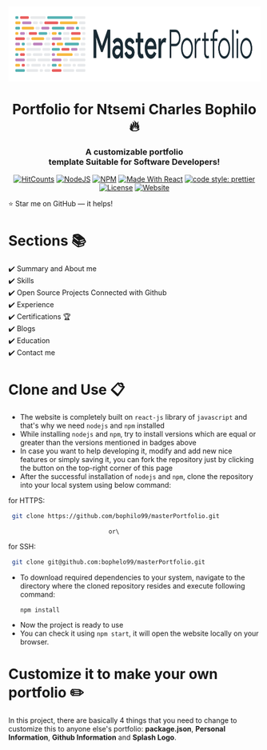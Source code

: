 <p align="center"> 
    <img src="images/masterportfolio-banner-light.png" align="center" height="150"></img>
</p>

<h1 align="center"> Portfolio for Ntsemi Charles Bophilo🔥 </h1> 
<h3 align="center"> A customizable portfolio <br /> template Suitable for Software Developers! </h3>

<p align="center">
  <a href="http://hits.dwyl.com/bophelo99/masterPortfolio"><img alt="HitCounts" src="http://hits.dwyl.com/bophelo99/masterPortfolio.svg" /></a>
  <a href="https://nodejs.org/en/blog/release/v20.11.1"><img alt="NodeJS" src="https://img.shields.io/badge/node-20.11.1-important?style=flat-square" /></a>
  <a href="https://www.npmjs.com/package/npm/v/10.2.4"><img alt="NPM" src="https://img.shields.io/badge/npm-10.2.4-blueviolet?style=flat-square" /></a>
  <a href="https://reactjs.org/"><img alt="Made With React" src="https://img.shields.io/badge/made%20with-react-61DAFB?style=flat-square" /></a>
  <a href="https://github.com/prettier/prettier"><img alt="code style: prettier" src="https://img.shields.io/badge/code_style-prettier-ff69b4.svg?style=flat-square?style=flat-square" /></a>
  <br/>
  <a href="http://badges.mit-license.org/"><img alt="License" src="http://img.shields.io/:license-mit-blue.svg?style=flat-square?style=flat-square" /></a>
  <a href="http://badges.mit-license.org/"><img alt="Website" src="https://img.shields.io/badge/website-up-yellow?style=flat-square" /></a>
</p>
<!--<p align="center">If you want to discuss about something, you can ask on my <a href="https://discord.com/invite/GkcbM5bwZr">Discord Server</a>.</p> -->

<p align="center"> 
    <a href="https://bophelo99.github.io" target="_blank">
    <!--<img src="images/masterPortfolioThemes.png"></img> -->
  </a>
</p>

:star: Star me on GitHub — it helps!

# Sections 📚

✔️ Summary and About me\
✔️ Skills \
✔️ Open Source Projects Connected with Github\
✔️ Experience\
✔️ Certifications 🏆\
✔️ Blogs\
✔️ Education\
✔️ Contact me

# Clone and Use 📋

- The website is completely built on `react-js` library of `javascript` and that's why we need `nodejs` and `npm` installed
- While installing `nodejs` and `npm`, try to install versions which are equal or greater than the versions mentioned in badges above
- In case you want to help developing it, modify and add new nice features or simply saving it, you can fork the repository just by clicking the button on the top-right corner of this page
- After the successful installation of `nodejs` and `npm`, clone the repository into your local system using below command:

for HTTPS:

```bash
 git clone https://github.com/bophilo99/masterPortfolio.git
```

                                or\

for SSH:

```bash
 git clone git@github.com:bophelo99/masterPortfolio.git
```

- To download required dependencies to your system, navigate to the directory where the cloned repository resides and execute following command:
  ```node
  npm install
  ```
- Now the project is ready to use
- You can check it using `npm start`, it will open the website locally on your browser.

# Customize it to make your own portfolio ✏️

In this project, there are basically 4 things that you need to change to customize this to anyone else's portfolio: **package.json**, **Personal Information**, **Github Information** and **Splash Logo**.
